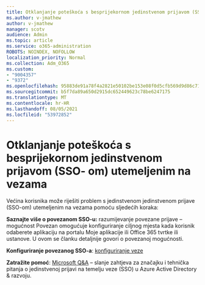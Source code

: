 ```yaml
---
title: Otklanjanje poteškoća s besprijekornom jedinstvenom prijavom (SSO- om) utemeljenim na vezama
ms.author: v-jmathew
author: v-jmathew
manager: scotv
audience: Admin
ms.topic: article
ms.service: o365-administration
ROBOTS: NOINDEX, NOFOLLOW
localization_priority: Normal
ms.collection: Adm_O365
ms.custom:
- "9004357"
- "9372"
ms.openlocfilehash: 95883de91a78f4a2821e50102be153e08f0d5cfb569d9d86c71d87fe5e28e149
ms.sourcegitcommit: b5f7da89a650d2915dc652449623c78be6247175
ms.translationtype: MT
ms.contentlocale: hr-HR
ms.lasthandoff: 08/05/2021
ms.locfileid: "53972852"
---
```

# <a name="troubleshoot-link-based-seamless-single-sign-on-sso-issues"></a>Otklanjanje poteškoća s besprijekornom jedinstvenom prijavom (SSO- om) utemeljenim na vezama

Većina korisnika može riješiti problem s jedinstvenom jedinstvenom prijave (SSO-om) utemeljenim na vezama pomoću sljedećih koraka:

**Saznajte više o povezanom SSO-u:** razumijevanje povezane prijave – mogućnost Povezan omogućuje konfiguriranje ciljnog mjesta kada korisnik odaberete aplikaciju na portalu Moje aplikacije ili Office 365 tvrtke ili ustanove. [](https://docs.microsoft.com/azure/active-directory/manage-apps/configure-linked-sign-on) U ovom se članku detaljnije govori o povezanoj mogućnosti.

**Konfiguriranje povezanog SSO-a**: [konfiguriranje veze](https://docs.microsoft.com/azure/active-directory/manage-apps/configure-linked-sign-on#configure-link)

**Zatražite pomoć**: [Microsoft Q&A](https://docs.microsoft.com/answers/topics/azure-ad-single-sign-on.html) – slanje zahtjeva za značajku i tehnička pitanja o jedinstvenoj prijavi na temelju veze (SSO) u Azure Active Directory & razvoju.
